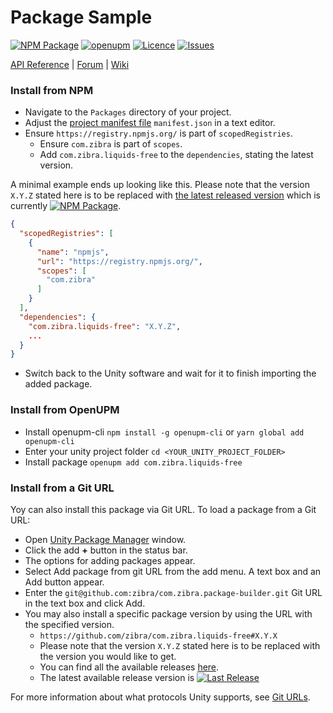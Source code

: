 # Package Sample
<!-- Describe your package -->

[![NPM Package](https://img.shields.io/npm/v/com.zibra.liquids-free)](https://www.npmjs.com/package/com.zibra.liquids-free)
[![openupm](https://img.shields.io/npm/v/com.zibra.liquids-free?label=openupm&registry_uri=https://package.openupm.com)](https://openupm.com/packages/com.zibra.liquids-free/)
[![Licence](https://img.shields.io/npm/l/com.zibra.liquids-free)](https://github.com/zibra/com.zibra.liquids-free/blob/master/LICENSE)
[![Issues](https://img.shields.io/github/issues/zibra/com.zibra.liquids-free)](https://github.com/zibra/com.zibra.liquids-free/issues)

<!-- Add some useful links here -->

[API Reference](https://myapi) | [Forum](https://myforum) | [Wiki](https://github.com/zibra/com.zibra.package-builder/wiki)

### Install from NPM
* Navigate to the `Packages` directory of your project.
* Adjust the [project manifest file](https://docs.unity3d.com/Manual/upm-manifestPrj.html) `manifest.json` in a text editor.
* Ensure `https://registry.npmjs.org/` is part of `scopedRegistries`.
  * Ensure `com.zibra` is part of `scopes`.
  * Add `com.zibra.liquids-free` to the `dependencies`, stating the latest version.

A minimal example ends up looking like this. Please note that the version `X.Y.Z` stated here is to be replaced with [the latest released version](https://www.npmjs.com/package/com.zibra.foundation) which is currently [![NPM Package](https://img.shields.io/npm/v/com.zibra.foundation)](https://www.npmjs.com/package/com.zibra.foundation).
  ```json
  {
    "scopedRegistries": [
      {
        "name": "npmjs",
        "url": "https://registry.npmjs.org/",
        "scopes": [
          "com.zibra"
        ]
      }
    ],
    "dependencies": {
      "com.zibra.liquids-free": "X.Y.Z",
      ...
    }
  }
  ```
* Switch back to the Unity software and wait for it to finish importing the added package.

### Install from OpenUPM
* Install openupm-cli `npm install -g openupm-cli` or `yarn global add openupm-cli`
* Enter your unity project folder `cd <YOUR_UNITY_PROJECT_FOLDER>`
* Install package `openupm add com.zibra.liquids-free`

### Install from a Git URL
Yoy can also install this package via Git URL. To load a package from a Git URL:

* Open [Unity Package Manager](https://docs.unity3d.com/Manual/upm-ui.html) window.
* Click the add **+** button in the status bar.
* The options for adding packages appear.
* Select Add package from git URL from the add menu. A text box and an Add button appear.
* Enter the `git@github.com:zibra/com.zibra.package-builder.git` Git URL in the text box and click Add.
* You may also install a specific package version by using the URL with the specified version.
  * `https://github.com/zibra/com.zibra.liquids-free#X.Y.X`
  * Please note that the version `X.Y.Z` stated here is to be replaced with the version you would like to get.
  * You can find all the available releases [here](https://github.com/zibra/com.zibra.liquids-free/releases).
  * The latest available release version is [![Last Release](https://img.shields.io/github/v/release/zibra/com.zibra.liquids-free)](https://github.com/zibra/com.zibra.liquids-free/releases/latest)

For more information about what protocols Unity supports, see [Git URLs](https://docs.unity3d.com/Manual/upm-git.html).

